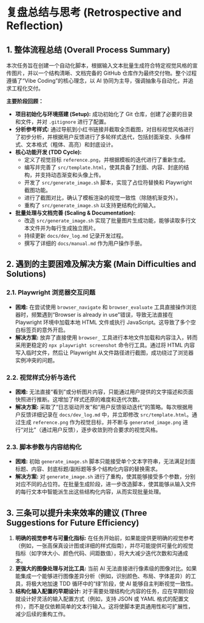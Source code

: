 # 复盘总结与思考 (Retrospective and Reflection)

## 1. 整体流程总结 (Overall Process Summary)
本次任务旨在创建一个自动化脚本，根据输入文本批量生成符合特定视觉风格的宣传图片，并以一个结构清晰、文档完备的 GitHub 仓库作为最终交付物。整个过程遵循了“Vibe Coding”的核心理念，以 AI 协同为主导，强调抽象与自动化，并追求工程化交付。

**主要阶段回顾：**
- **项目初始化与环境搭建 (Setup):** 成功初始化了 Git 仓库，创建了必要的目录和文件，并对 `.gitignore` 进行了配置。
- **分析参考样式:** 通过导航到小红书链接并截取全页截图，对目标视觉风格进行了初步分析，并根据用户反馈进行了多轮样式迭代，包括封面渐变、头像样式、文本格式（粗体、高亮）和封底设计。
- **核心功能开发 (TDD Cycle):**
    - 定义了视觉目标 `reference.png`，并根据模板的迭代进行了重新生成。
    - 编写并完善了 `src/template.html`，使其具备了封面、内容、封底的结构，并支持动态渐变和头像上传。
    - 开发了 `src/generate_image.sh` 脚本，实现了占位符替换和 Playwright 截图功能。
    - 进行了截图对比，确认了模板渲染的视觉一致性（除随机渐变外）。
    - 重构了 `src/generate_image.sh` 以支持更结构化的输入。
- **批量处理与文档完善 (Scaling & Documentation):**
    - 改造 `src/generate_image.sh` 实现了批量图片生成功能，能够读取多行文本文件并为每行生成独立图片。
    - 持续更新 `docs/dev_log.md` 记录开发过程。
    - 撰写了详细的 `docs/manual.md` 作为用户操作手册。

## 2. 遇到的主要困难及解决方案 (Main Difficulties and Solutions)

### 2.1. Playwright 浏览器交互问题
- **困难:** 在尝试使用 `browser_navigate` 和 `browser_evaluate` 工具直接操作浏览器时，频繁遇到“Browser is already in use”错误，导致无法直接在 Playwright 环境中加载本地 HTML 文件或执行 JavaScript。这导致了多个空白标签页的意外开启。
- **解决方案:** 放弃了直接使用 `browser_` 工具进行本地文件加载和内容注入，转而采用更稳定的 `npx playwright screenshot` 命令行工具。通过将 HTML 内容写入临时文件，然后让 Playwright 从文件路径进行截图，成功绕过了浏览器实例冲突的问题。

### 2.2. 视觉样式分析与迭代
- **困难:** 无法直接“看到”或分析图片内容，只能通过用户提供的文字描述和页面快照进行推断。这增加了样式还原的难度和迭代次数。
- **解决方案:** 采取了“日志驱动开发”和“用户反馈驱动迭代”的策略。每次根据用户反馈详细记录在 `docs/dev_log.md` 中，并立即修改 `src/template.html`。通过生成 `reference.png` 作为视觉目标，并不断与 `generated_image.png` 进行“对比”（通过用户反馈），逐步收敛到符合要求的视觉风格。

### 2.3. 脚本参数与内容结构化
- **困难:** 初始 `generate_image.sh` 脚本只能接受单个文本字符串，无法满足封面标题、内容、封底标题/副标题等多个结构化内容的替换需求。
- **解决方案:** 对 `generate_image.sh` 进行了重构，使其能够接受多个参数，分别对应不同的占位符。在批量生成阶段，进一步改造脚本，使其能够从输入文件的每行文本中智能派生出这些结构化内容，从而实现批量处理。

## 3. 三条可以提升未来效率的建议 (Three Suggestions for Future Efficiency)

1.  **明确的视觉参考与可量化指标:** 在任务开始前，如果能提供更明确的视觉参考（例如，一张高保真设计图或详细的样式指南），并尽可能提供可量化的视觉指标（如字体大小、颜色代码、间距数值），将大大减少迭代次数和沟通成本。
2.  **更强大的图像处理与对比工具:** 当前 AI 无法直接进行像素级的图像对比。如果能集成一个能够进行图像差异分析（例如，识别颜色、布局、字体差异）的工具，将极大地加速 TDD 循环中的“绿”阶段，使 AI 能够自主判断视觉一致性。
3.  **结构化输入配置的早期设计:** 对于需要处理结构化内容的任务，应在早期阶段就设计好灵活的输入配置方式（例如，支持 JSON 或 YAML 格式的配置文件），而不是仅依赖简单的文本行输入。这将使脚本更具通用性和可扩展性，减少后续的重构工作。
